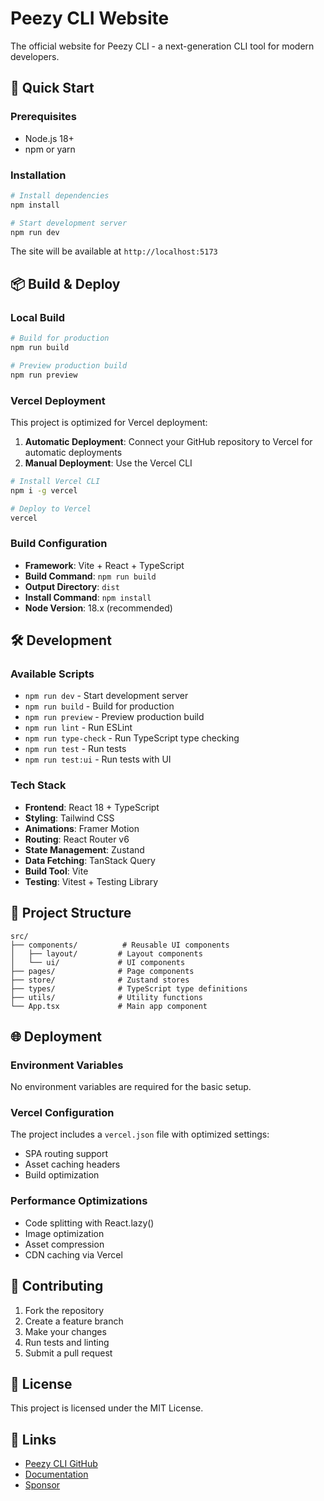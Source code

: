 # Peezy CLI Website

The official website for Peezy CLI - a next-generation CLI tool for modern developers.

## 🚀 Quick Start

### Prerequisites

- Node.js 18+
- npm or yarn

### Installation

```bash
# Install dependencies
npm install

# Start development server
npm run dev
```

The site will be available at `http://localhost:5173`

## 📦 Build & Deploy

### Local Build

```bash
# Build for production
npm run build

# Preview production build
npm run preview
```

### Vercel Deployment

This project is optimized for Vercel deployment:

1. **Automatic Deployment**: Connect your GitHub repository to Vercel for automatic deployments
2. **Manual Deployment**: Use the Vercel CLI

```bash
# Install Vercel CLI
npm i -g vercel

# Deploy to Vercel
vercel
```

### Build Configuration

- **Framework**: Vite + React + TypeScript
- **Build Command**: `npm run build`
- **Output Directory**: `dist`
- **Install Command**: `npm install`
- **Node Version**: 18.x (recommended)

## 🛠️ Development

### Available Scripts

- `npm run dev` - Start development server
- `npm run build` - Build for production
- `npm run preview` - Preview production build
- `npm run lint` - Run ESLint
- `npm run type-check` - Run TypeScript type checking
- `npm run test` - Run tests
- `npm run test:ui` - Run tests with UI

### Tech Stack

- **Frontend**: React 18 + TypeScript
- **Styling**: Tailwind CSS
- **Animations**: Framer Motion
- **Routing**: React Router v6
- **State Management**: Zustand
- **Data Fetching**: TanStack Query
- **Build Tool**: Vite
- **Testing**: Vitest + Testing Library

## 📁 Project Structure

```
src/
├── components/          # Reusable UI components
│   ├── layout/         # Layout components
│   └── ui/             # UI components
├── pages/              # Page components
├── store/              # Zustand stores
├── types/              # TypeScript type definitions
├── utils/              # Utility functions
└── App.tsx             # Main app component
```

## 🌐 Deployment

### Environment Variables

No environment variables are required for the basic setup.

### Vercel Configuration

The project includes a `vercel.json` file with optimized settings:

- SPA routing support
- Asset caching headers
- Build optimization

### Performance Optimizations

- Code splitting with React.lazy()
- Image optimization
- Asset compression
- CDN caching via Vercel

## 🤝 Contributing

1. Fork the repository
2. Create a feature branch
3. Make your changes
4. Run tests and linting
5. Submit a pull request

## 📄 License

This project is licensed under the MIT License.

## 🔗 Links

- [Peezy CLI GitHub](https://github.com/Sehnya/peezy-cli)
- [Documentation](https://peezy.dev/docs)
- [Sponsor](https://github.com/sponsors/Sehnya)
